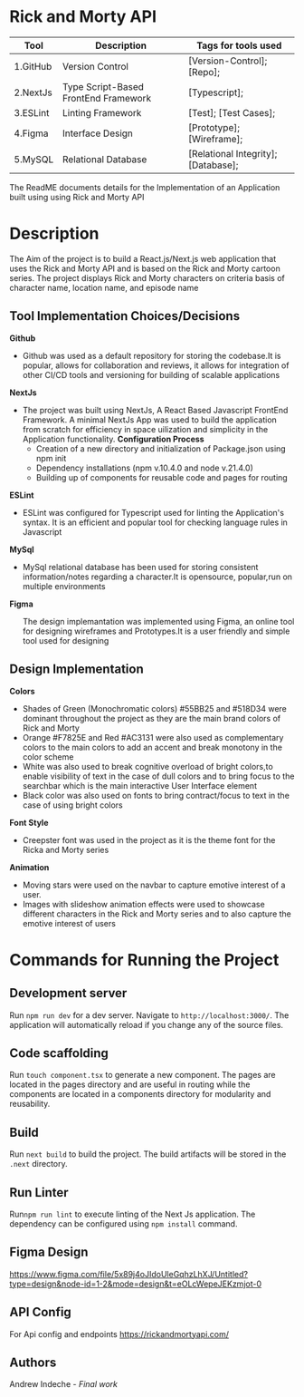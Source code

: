 # Rick and Morty API

|Tool                | Description                    | Tags for tools used                                                                                               |
| ------------------- | ------------------------------ | ---------------------------------------------------------------------------------------------------- |
| 1.GitHub| Version Control| [Version-Control]; [Repo];|
| 2.NextJs| Type Script-Based FrontEnd Framework| [Typescript];|
| 3.ESLint| Linting Framework| [Test]; [Test Cases];|
| 4.Figma | Interface Design| [Prototype]; [Wireframe];|
| 5.MySQL | Relational Database| [Relational Integrity]; [Database];|

<p>The ReadME documents details for the Implementation of an Application built using using Rick and Morty API </p>

## <h1> Description</h1>
<p>The Aim of the project is to build a React.js/Next.js web application that uses the Rick and Morty API and is based on the Rick and Morty cartoon series. The project displays Rick and Morty characters on criteria basis of character name, location name, and episode name</p>

## Tool Implementation Choices/Decisions
<p><b>Github</b></p>
<ul>
<li>Github was used as a default repository for storing the codebase.It is popular, allows for collaboration and reviews, it allows for integration of other CI/CD tools and versioning for building of scalable applications</li>
</ul>
<p><b>NextJs</b></p>
<ul>
<li>The project was built using NextJs, A React Based Javascript FrontEnd Framework. A minimal NextJs App was used to build the application from scratch for efficiency in space uilization and simplicity in the Application functionality.
<b>Configuration Process</b>
<ul>
<li> Creation of a new directory and initialization of Package.json using npm init</li>
<li> Dependency installations (npm v.10.4.0 and node v.21.4.0)</li>
<li> Building up of components for reusable code and pages for routing </li>
</ul>
</ul>
<p><b>ESLint</b></p>
<ul>
<li>ESLint was configured for Typescript used for linting the Application's syntax. It is an efficient and popular tool for checking language rules in Javascript</li>
</ul>
<p><b>MySql</b></p>
<ul>
<li>MySql relational database has been used for storing consistent information/notes regarding a character.It is opensource, popular,run on multiple environments</li>
</ul>
<p><b>Figma</b></p>
<ul>The design implemantation was implemented using Figma, an online tool for designing wireframes and Prototypes.It is a user friendly and simple tool used for designing</ul>
<p></p>

## Design Implementation
<p><b>Colors</b></p>
<ul>
<li>Shades of Green (Monochromatic colors) #55BB25 and #518D34 were dominant throughout the project as they are the main brand colors of Rick and Morty</li>
<li>Orange #F7825E and Red #AC3131 were also used as complementary colors to the main colors to add an accent  and  break monotony in the color scheme</li>
<li>White was also used to break cognitive overload of bright colors,to enable visibility of text in the case of dull colors and to bring focus to the searchbar which is the main interactive User Interface element</li>
<li>Black color was also used on fonts to bring contract/focus to text in the case of using bright colors</li>
</ul>
<p><b>Font Style</b></p>
<ul>
<li>Creepster font was used in the project as it is the theme font for the Ricka and Morty series</li>
</ul>
<p><b>Animation</b></p>
<ul>
<li>Moving stars were used on the navbar to capture emotive interest of a user.</li>
<li>Images with slideshow animation effects were used to showcase different characters in the Rick and Morty series and to also capture the emotive interest of users</li>
</ul>

## <h1> Commands for Running the Project</h1>
## Development server

Run `npm run dev` for a dev server. Navigate to `http://localhost:3000/`. The application will automatically reload if you change any of the source files.

## Code scaffolding

Run `touch component.tsx` to generate a new component. The pages are located in the pages directory and are useful in routing while the components are located in a components directory for modularity and reusability.

## Build

Run `next build` to build the project. The build artifacts will be stored in the `.next` directory.

## Run Linter

Run`npm run lint` to execute linting of the Next Js application. The dependency can be configured using `npm install` command.


## Figma Design

https://www.figma.com/file/5x89j4oJIdoUleGqhzLhXJ/Untitled?type=design&node-id=1-2&mode=design&t=eOLcWepeJEKzmjot-0

## API Config
For Api config and endpoints
https://rickandmortyapi.com/

## Authors

Andrew Indeche - *Final work*